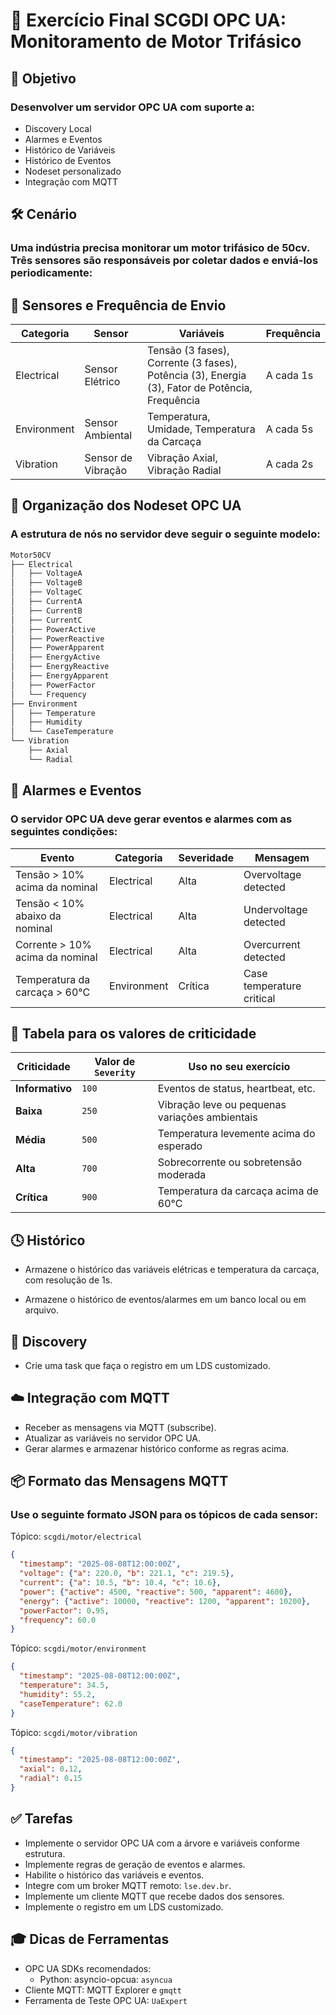 # 🧠 Exercício Final SCGDI OPC UA: Monitoramento de Motor Trifásico
## 🎯 Objetivo

### Desenvolver um servidor OPC UA com suporte a:

  * Discovery Local
  * Alarmes e Eventos
  * Histórico de Variáveis
  * Histórico de Eventos
  * Nodeset personalizado
  * Integração com MQTT


## 🛠️ Cenário

### Uma indústria precisa monitorar um motor trifásico de 50cv. Três sensores são responsáveis por coletar dados e enviá-los periodicamente:

## 📡 Sensores e Frequência de Envio

| Categoria   | Sensor             | Variáveis                                                                                      | Frequência |
| ----------- | ------------------ | ---------------------------------------------------------------------------------------------- | ---------- |
| Electrical  | Sensor Elétrico    | Tensão (3 fases), Corrente (3 fases), Potência (3), Energia (3), Fator de Potência, Frequência | A cada 1s  |
| Environment | Sensor Ambiental   | Temperatura, Umidade, Temperatura da Carcaça                                                   | A cada 5s  |
| Vibration   | Sensor de Vibração | Vibração Axial, Vibração Radial                                                                | A cada 2s  |

## 📂 Organização dos Nodeset OPC UA

### A estrutura de nós no servidor deve seguir o seguinte modelo:

```markdown
Motor50CV
├── Electrical
│   ├── VoltageA
│   ├── VoltageB
│   ├── VoltageC
│   ├── CurrentA
│   ├── CurrentB
│   ├── CurrentC
│   ├── PowerActive
│   ├── PowerReactive
│   ├── PowerApparent
│   ├── EnergyActive
│   ├── EnergyReactive
│   ├── EnergyApparent
│   ├── PowerFactor
│   └── Frequency
├── Environment
│   ├── Temperature
│   ├── Humidity
│   └── CaseTemperature
└── Vibration
    ├── Axial
    └── Radial
```

## 🔔 Alarmes e Eventos

### O servidor OPC UA deve gerar eventos e alarmes com as seguintes condições:

| Evento                          | Categoria   | Severidade | Mensagem                  |
| ------------------------------- | ----------- | ---------- | ------------------------- |
| Tensão > 10% acima da nominal   | Electrical  | Alta       | Overvoltage detected      |
| Tensão < 10% abaixo da nominal  | Electrical  | Alta       | Undervoltage detected     |
| Corrente > 10% acima da nominal | Electrical  | Alta       | Overcurrent detected      |
| Temperatura da carcaça > 60°C   | Environment | Crítica    | Case temperature critical |

## 🔢 Tabela para os valores de criticidade

| Criticidade     | Valor de `Severity` | Uso no seu exercício                           |
| --------------- | ------------------- | ---------------------------------------------- |
| **Informativo** | `100`               | Eventos de status, heartbeat, etc.             |
| **Baixa**       | `250`               | Vibração leve ou pequenas variações ambientais |
| **Média**       | `500`               | Temperatura levemente acima do esperado        |
| **Alta**        | `700`               | Sobrecorrente ou sobretensão moderada          |
| **Crítica**     | `900`               | Temperatura da carcaça acima de 60°C           |



## 🕓 Histórico

  * Armazene o histórico das variáveis elétricas e temperatura da carcaça, com resolução de 1s.

  * Armazene o histórico de eventos/alarmes em um banco local ou em arquivo.

## 🔌 Discovery

  * Crie uma task que faça o registro em um LDS customizado.

## ☁️ Integração com MQTT

  * Receber as mensagens via MQTT (subscribe).
  * Atualizar as variáveis no servidor OPC UA.
  * Gerar alarmes e armazenar histórico conforme as regras acima.

## 📦 Formato das Mensagens MQTT
### Use o seguinte formato JSON para os tópicos de cada sensor:

Tópico: `scgdi/motor/electrical`

```json
{
  "timestamp": "2025-08-08T12:00:00Z",
  "voltage": {"a": 220.0, "b": 221.1, "c": 219.5},
  "current": {"a": 10.5, "b": 10.4, "c": 10.6},
  "power": {"active": 4500, "reactive": 500, "apparent": 4600},
  "energy": {"active": 10000, "reactive": 1200, "apparent": 10200},
  "powerFactor": 0.95,
  "frequency": 60.0
}
```

Tópico: `scgdi/motor/environment`

```json
{
  "timestamp": "2025-08-08T12:00:00Z",
  "temperature": 34.5,
  "humidity": 55.2,
  "caseTemperature": 62.0
}
```

Tópico: `scgdi/motor/vibration`

```json
{
  "timestamp": "2025-08-08T12:00:00Z",
  "axial": 0.12,
  "radial": 0.15
}
```

## ✅ Tarefas

  * Implemente o servidor OPC UA com a árvore e variáveis conforme estrutura.
  * Implemente regras de geração de eventos e alarmes.
  * Habilite o histórico das variáveis e eventos.
  * Integre com um broker MQTT remoto: `lse.dev.br`.
  * Implemente um cliente MQTT que recebe dados dos sensores.
  * Implemente o registro em um LDS customizado.

## 🎓 Dicas de Ferramentas
  * OPC UA SDKs recomendados:
      * Python: asyncio-opcua: `asyncua`
  * Cliente MQTT: MQTT Explorer e `gmqtt`
  * Ferramenta de Teste OPC UA: `UaExpert`
